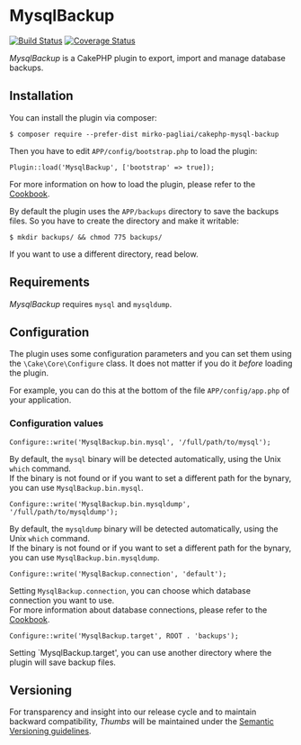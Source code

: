 # MysqlBackup

[![Build Status](https://api.travis-ci.org/mirko-pagliai/cakephp-mysql-backup.svg?branch=master)](https://travis-ci.org/mirko-pagliai/cakephp-mysql-backup)
[![Coverage Status](https://img.shields.io/codecov/c/github/mirko-pagliai/cakephp-mysql-backup.svg?style=flat-square)](https://codecov.io/github/mirko-pagliai/cakephp-mysql-backup)

*MysqlBackup* is a CakePHP plugin to export, import and manage database backups.

## Installation
You can install the plugin via composer:

    $ composer require --prefer-dist mirko-pagliai/cakephp-mysql-backup
    
Then you have to edit `APP/config/bootstrap.php` to load the plugin:

    Plugin::load('MysqlBackup', ['bootstrap' => true]);

For more information on how to load the plugin, please refer to the 
[Cookbook](http://book.cakephp.org/3.0/en/plugins.html#loading-a-plugin).
    
By default the plugin uses the `APP/backups` directory to save the backups 
files. So you have to create the directory and make it writable:

    $ mkdir backups/ && chmod 775 backups/

If you want to use a different directory, read below.

## Requirements
*MysqlBackup* requires `mysql` and `mysqldump`.

## Configuration
The plugin uses some configuration parameters and you can set them using the 
`\Cake\Core\Configure` class. It does not matter if you do it *before* loading 
the plugin.

For example, you can do this at the bottom of the file `APP/config/app.php`
of your application.

### Configuration values
    Configure::write('MysqlBackup.bin.mysql', '/full/path/to/mysql');

By default, the `mysql` binary will be detected automatically, using the 
Unix `which` command.  
If the binary is not found or if you want to set a different path for the 
bynary, you can use `MysqlBackup.bin.mysql`.

    Configure::write('MysqlBackup.bin.mysqldump', '/full/path/to/mysqldump');

By default, the `mysqldump` binary will be detected automatically, using the 
Unix `which` command.  
If the binary is not found or if you want to set a different path for the 
bynary, you can use `MysqlBackup.bin.mysqldump`.

    Configure::write('MysqlBackup.connection', 'default');
    
Setting `MysqlBackup.connection`, you can choose which database connection you
want to use.  
For more information about database connections, please refer to the 
[Cookbook](http://book.cakephp.org/3.0/en/orm/database-basics.html#configuration).

    Configure::write('MysqlBackup.target', ROOT . 'backups');
    
Setting `MysqlBackup.target', you can use another directory where the plugin will 
save backup files.

## Versioning
For transparency and insight into our release cycle and to maintain backward 
compatibility, *Thumbs* will be maintained under the 
[Semantic Versioning guidelines](http://semver.org).
